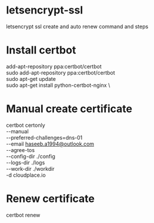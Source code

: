 # letsencrypt-ssl
letsencrypt ssl create and auto renew command and steps

# Install certbot
add-apt-repository ppa:certbot/certbot \
sudo add-apt-repository ppa:certbot/certbot \
sudo apt-get update \
sudo apt-get install python-certbot-nginx \

# Manual create certificate
certbot certonly \
    --manual \
    --preferred-challenges=dns-01 \
    --email haseeb.a1994@outlook.com \
    --agree-tos \
    --config-dir ./config \
    --logs-dir ./logs \
    --work-dir ./workdir \
    -d cloudplace.io
    
# Renew certificate

certbot renew

